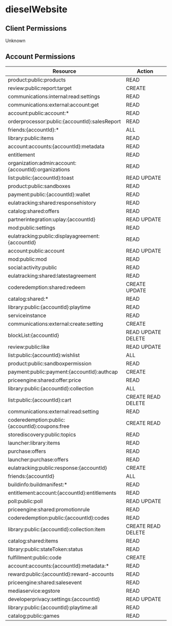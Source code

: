 # dieselWebsite


## Client Permissions
Unknown

## Account Permissions
| Resource | Action |
| - | - |
| product:public:products | READ |
| review:public:report:target | CREATE |
| communications:internal:read:settings | READ |
| communications:external:account:get | READ |
| account:public:account:* | READ |
| orderprocessor:public:{accountId}:salesReport | READ |
| friends:{accountId}:* | ALL |
| library:public:items | READ |
| account:accounts:{accountId}:metadata | READ |
| entitlement | READ |
| organization:admin:account:{accountId}:organizations | READ |
| list:public:{accountId}:toast | READ UPDATE |
| product:public:sandboxes | READ |
| payment:public:{accountId}:wallet | READ |
| eulatracking:shared:responsehistory | READ |
| catalog:shared:offers | READ |
| partnerintegration:uplay:{accountId} | READ UPDATE |
| mod:public:settings | READ |
| eulatracking:public:displayagreement:{accountId} | READ |
| account:public:account | READ UPDATE |
| mod:public:mod | READ |
| social:activity:public | READ |
| eulatracking:shared:latestagreement | READ |
| coderedemption:shared:redeem | CREATE UPDATE |
| catalog:shared:* | READ |
| library:public:{accountId}:playtime | READ |
| serviceinstance | READ |
| communications:external:create:setting | CREATE |
| blockList:{accountId} | READ UPDATE DELETE |
| review:public:like | READ UPDATE |
| list:public:{accountId}:wishlist | ALL |
| product:public:sandboxpermission | READ |
| payment:public:payment:{accountId}:authcap | CREATE |
| priceengine:shared:offer:price | READ |
| library:public:{accountId}:collection | ALL |
| list:public:{accountId}:cart | CREATE READ DELETE |
| communications:external:read:setting | READ |
| coderedemption:public:{accountId}:coupons:free | CREATE READ |
| storediscovery:public:topics | READ |
| launcher:library:items | READ |
| purchase:offers | READ |
| launcher:purchase:offers | READ |
| eulatracking:public:response:{accountId} | CREATE |
| friends:{accountId} | ALL |
| buildinfo:buildmanifest:* | READ |
| entitlement:account:{accountId}:entitlements | READ |
| poll:public:poll | READ UPDATE |
| priceengine:shared:promotionrule | READ |
| coderedemption:public:{accountId}:codes | READ |
| library:public:{accountId}:collection:item | CREATE READ DELETE |
| catalog:shared:items | READ |
| library:public:stateToken:status | READ |
| fulfillment:public:code | CREATE |
| account:accounts:{accountId}:metadata:* | READ |
| reward:public:{accountId}:reward-accounts | READ |
| priceengine:shared:salesevent | READ |
| mediaservice:egstore | READ |
| developerprivacy:settings:{accountId} | READ UPDATE |
| library:public:{accountId}:playtime:all | READ |
| catalog:public:games | READ |

